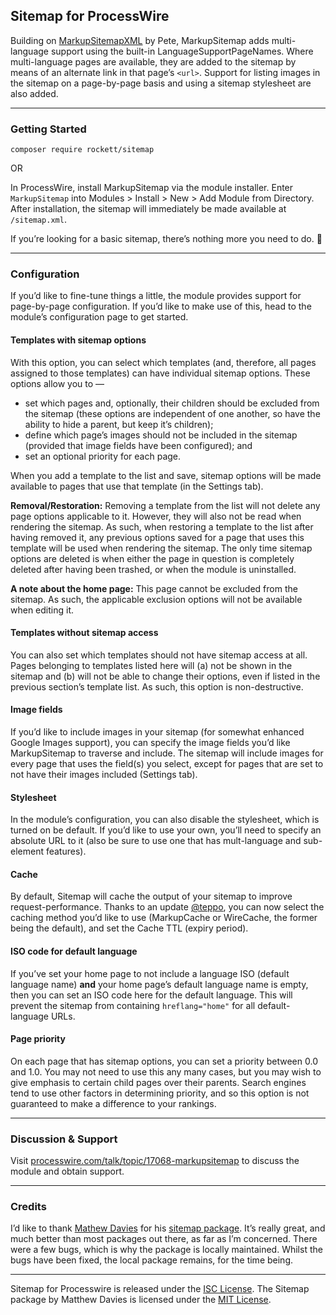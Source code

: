## Sitemap for ProcessWire

Building on [MarkupSitemapXML](https://github.com/Notanotherdotcom/MarkupSitemapXML) by Pete, MarkupSitemap adds multi-language support using the built-in LanguageSupportPageNames. Where multi-language pages are available, they are added to the sitemap by means of an alternate link in that page’s `<url>`. Support for listing images in the sitemap on a page-by-page basis and using a sitemap stylesheet are also added.

---

### Getting Started

```
composer require rockett/sitemap
```

OR

In ProcessWire, install MarkupSitemap via the module installer. Enter `MarkupSitemap` into Modules > Install > New > Add Module from Directory. After installation, the sitemap will immediately be made available at `/sitemap.xml`.

If you’re looking for a basic sitemap, there’s nothing more you need to do. 🎇

---

### Configuration

If you’d like to fine-tune things a little, the module provides support for page-by-page configuration. If you’d like to make use of this, head to the module’s configuration page to get started.

#### Templates with sitemap options

With this option, you can select which templates (and, therefore, all pages assigned to those templates) can have individual sitemap options. These options allow you to —

- set which pages and, optionally, their children should be excluded from the sitemap (these options are independent of one another, so have the ability to hide a parent, but keep it’s children);
- define which page’s images should not be included in the sitemap (provided that image fields have been configured); and
- set an optional priority for each page.

When you add a template to the list and save, sitemap options will be made available to pages that use that template (in the Settings tab).

**Removal/Restoration:** Removing a template from the list will not delete any page options applicable to it. However, they will also not be read when rendering the sitemap. As such, when restoring a template to the list after having removed it, any previous options saved for a page that uses this template will be used when rendering the sitemap. The only time sitemap options are deleted is when either the page in question is completely deleted after having been trashed, or when the module is uninstalled.

**A note about the home page:** This page cannot be excluded from the sitemap. As such, the applicable exclusion options will not be available when editing it.

#### Templates without sitemap access

You can also set which templates should not have sitemap access at all. Pages belonging to templates listed here will (a) not be shown in the sitemap and (b) will not be able to change their options, even if listed in the previous section’s template list. As such, this option is non-destructive.

#### Image fields

If you’d like to include images in your sitemap (for somewhat enhanced Google Images support), you can specify the image fields you’d like MarkupSitemap to traverse and include. The sitemap will include images for every page that uses the field(s) you select, except for pages that are set to not have their images included (Settings tab).

#### Stylesheet

In the module’s configuration, you can also disable the stylesheet, which is turned on be default. If you’d like to use your own, you’ll need to specify an absolute URL to it (also be sure to use one that has mult-language and sub-element features).

#### Cache

By default, Sitemap will cache the output of your sitemap to improve request-performance. Thanks to an update [@teppo](https://processwire.com/talk/profile/175-teppo/), you can now select the caching method you’d like to use (MarkupCache or WireCache, the former being the default), and set the Cache TTL (expiry period).

#### ISO code for default language

If you’ve set your home page to not include a language ISO (default language name) **and** your home page’s default language name is empty, then you can set an ISO code here for the default language. This will prevent the sitemap from containing `hreflang="home"` for all default-language URLs.

#### Page priority

On each page that has sitemap options, you can set a priority between 0.0 and 1.0. You may not need to use this any many cases, but you may wish to give emphasis to certain child pages over their parents. Search engines tend to use other factors in determining priority, and so this option is not guaranteed to make a difference to your rankings.

---

### Discussion & Support

Visit [processwire.com/talk/topic/17068-markupsitemap](https://processwire.com/talk/topic/17068-markupsitemap/) to discuss the module and obtain support.

---

### Credits

I’d like to thank [Mathew Davies](https://github.com/ThePixelDeveloper) for his [sitemap package](https://github.com/ThePixelDeveloper/Sitemap). It’s really great, and much better than most packages out there, as far as I’m concerned. There were a few bugs, which is why the package is locally maintained. Whilst the bugs have been fixed, the local package remains, for the time being.

---

Sitemap for Processwire is released under the [ISC License](LICENSE.md). The Sitemap package by Matthew Davies is licensed under the [MIT License](https://github.com/ThePixelDeveloper/Sitemap/blob/master/LICENSE).
